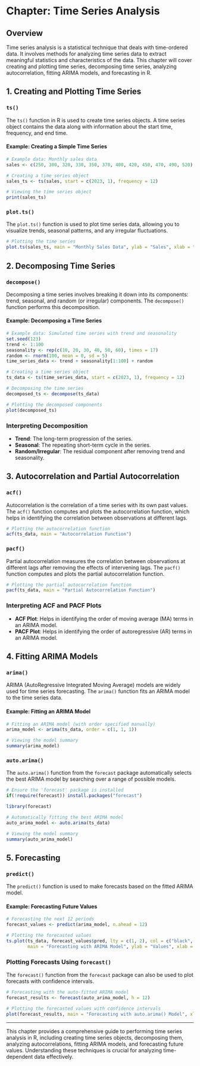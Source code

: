 # Chapter: Time Series Analysis

## Overview

Time series analysis is a statistical technique that deals with time-ordered data. It involves methods for analyzing time series data to extract meaningful statistics and characteristics of the data. This chapter will cover creating and plotting time series, decomposing time series, analyzing autocorrelation, fitting ARIMA models, and forecasting in R.

## 1. Creating and Plotting Time Series

### `ts()`

The `ts()` function in R is used to create time series objects. A time series object contains the data along with information about the start time, frequency, and end time.

#### Example: Creating a Simple Time Series

```r
# Example data: Monthly sales data
sales <- c(250, 300, 320, 330, 350, 370, 400, 420, 450, 470, 490, 520)

# Creating a time series object
sales_ts <- ts(sales, start = c(2023, 1), frequency = 12)

# Viewing the time series object
print(sales_ts)
```

### `plot.ts()`

The `plot.ts()` function is used to plot time series data, allowing you to visualize trends, seasonal patterns, and any irregular fluctuations.

```r
# Plotting the time series
plot.ts(sales_ts, main = "Monthly Sales Data", ylab = "Sales", xlab = "Time")
```

## 2. Decomposing Time Series

### `decompose()`

Decomposing a time series involves breaking it down into its components: trend, seasonal, and random (or irregular) components. The `decompose()` function performs this decomposition.

#### Example: Decomposing a Time Series

```r
# Example data: Simulated time series with trend and seasonality
set.seed(123)
trend <- 1:100
seasonality <- rep(c(10, 20, 30, 40, 50, 60), times = 17)
random <- rnorm(100, mean = 0, sd = 5)
time_series_data <- trend + seasonality[1:100] + random

# Creating a time series object
ts_data <- ts(time_series_data, start = c(2023, 1), frequency = 12)

# Decomposing the time series
decomposed_ts <- decompose(ts_data)

# Plotting the decomposed components
plot(decomposed_ts)
```

### Interpreting Decomposition

- **Trend**: The long-term progression of the series.
- **Seasonal**: The repeating short-term cycle in the series.
- **Random/Irregular**: The residual component after removing trend and seasonality.

## 3. Autocorrelation and Partial Autocorrelation

### `acf()`

Autocorrelation is the correlation of a time series with its own past values. The `acf()` function computes and plots the autocorrelation function, which helps in identifying the correlation between observations at different lags.

```r
# Plotting the autocorrelation function
acf(ts_data, main = "Autocorrelation Function")
```

### `pacf()`

Partial autocorrelation measures the correlation between observations at different lags after removing the effects of intervening lags. The `pacf()` function computes and plots the partial autocorrelation function.

```r
# Plotting the partial autocorrelation function
pacf(ts_data, main = "Partial Autocorrelation Function")
```

### Interpreting ACF and PACF Plots

- **ACF Plot**: Helps in identifying the order of moving average (MA) terms in an ARIMA model.
- **PACF Plot**: Helps in identifying the order of autoregressive (AR) terms in an ARIMA model.

## 4. Fitting ARIMA Models

### `arima()`

ARIMA (AutoRegressive Integrated Moving Average) models are widely used for time series forecasting. The `arima()` function fits an ARIMA model to the time series data.

#### Example: Fitting an ARIMA Model

```r
# Fitting an ARIMA model (with order specified manually)
arima_model <- arima(ts_data, order = c(1, 1, 1))

# Viewing the model summary
summary(arima_model)
```

### `auto.arima()`

The `auto.arima()` function from the `forecast` package automatically selects the best ARIMA model by searching over a range of possible models.

```r
# Ensure the 'forecast' package is installed
if(!require(forecast)) install.packages("forecast")

library(forecast)

# Automatically fitting the best ARIMA model
auto_arima_model <- auto.arima(ts_data)

# Viewing the model summary
summary(auto_arima_model)
```

## 5. Forecasting

### `predict()`

The `predict()` function is used to make forecasts based on the fitted ARIMA model.

#### Example: Forecasting Future Values

```r
# Forecasting the next 12 periods
forecast_values <- predict(arima_model, n.ahead = 12)

# Plotting the forecasted values
ts.plot(ts_data, forecast_values$pred, lty = c(1, 2), col = c("black", "red"),
        main = "Forecasting with ARIMA Model", ylab = "Values", xlab = "Time")
```

### Plotting Forecasts Using `forecast()`

The `forecast()` function from the `forecast` package can also be used to plot forecasts with confidence intervals.

```r
# Forecasting with the auto-fitted ARIMA model
forecast_results <- forecast(auto_arima_model, h = 12)

# Plotting the forecasted values with confidence intervals
plot(forecast_results, main = "Forecasting with auto.arima() Model", xlab = "Time", ylab = "Values")
```

---

This chapter provides a comprehensive guide to performing time series analysis in R, including creating time series objects, decomposing them, analyzing autocorrelations, fitting ARIMA models, and forecasting future values. Understanding these techniques is crucial for analyzing time-dependent data effectively.
